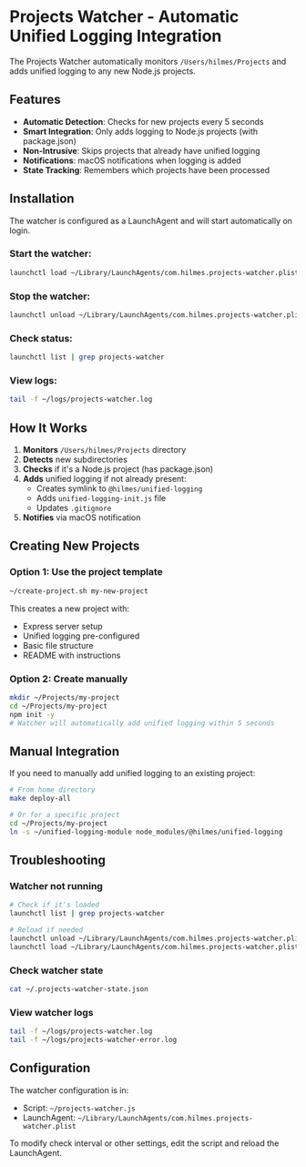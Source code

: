 # Projects Watcher - Automatic Unified Logging Integration

The Projects Watcher automatically monitors `/Users/hilmes/Projects` and adds unified logging to any new Node.js projects.

## Features

- **Automatic Detection**: Checks for new projects every 5 seconds
- **Smart Integration**: Only adds logging to Node.js projects (with package.json)
- **Non-Intrusive**: Skips projects that already have unified logging
- **Notifications**: macOS notifications when logging is added
- **State Tracking**: Remembers which projects have been processed

## Installation

The watcher is configured as a LaunchAgent and will start automatically on login.

### Start the watcher:
```bash
launchctl load ~/Library/LaunchAgents/com.hilmes.projects-watcher.plist
```

### Stop the watcher:
```bash
launchctl unload ~/Library/LaunchAgents/com.hilmes.projects-watcher.plist
```

### Check status:
```bash
launchctl list | grep projects-watcher
```

### View logs:
```bash
tail -f ~/logs/projects-watcher.log
```

## How It Works

1. **Monitors** `/Users/hilmes/Projects` directory
2. **Detects** new subdirectories
3. **Checks** if it's a Node.js project (has package.json)
4. **Adds** unified logging if not already present:
   - Creates symlink to `@hilmes/unified-logging`
   - Adds `unified-logging-init.js` file
   - Updates `.gitignore`
5. **Notifies** via macOS notification

## Creating New Projects

### Option 1: Use the project template
```bash
~/create-project.sh my-new-project
```

This creates a new project with:
- Express server setup
- Unified logging pre-configured
- Basic file structure
- README with instructions

### Option 2: Create manually
```bash
mkdir ~/Projects/my-project
cd ~/Projects/my-project
npm init -y
# Watcher will automatically add unified logging within 5 seconds
```

## Manual Integration

If you need to manually add unified logging to an existing project:

```bash
# From home directory
make deploy-all

# Or for a specific project
cd ~/Projects/my-project
ln -s ~/unified-logging-module node_modules/@hilmes/unified-logging
```

## Troubleshooting

### Watcher not running
```bash
# Check if it's loaded
launchctl list | grep projects-watcher

# Reload if needed
launchctl unload ~/Library/LaunchAgents/com.hilmes.projects-watcher.plist
launchctl load ~/Library/LaunchAgents/com.hilmes.projects-watcher.plist
```

### Check watcher state
```bash
cat ~/.projects-watcher-state.json
```

### View watcher logs
```bash
tail -f ~/logs/projects-watcher.log
tail -f ~/logs/projects-watcher-error.log
```

## Configuration

The watcher configuration is in:
- Script: `~/projects-watcher.js`
- LaunchAgent: `~/Library/LaunchAgents/com.hilmes.projects-watcher.plist`

To modify check interval or other settings, edit the script and reload the LaunchAgent.